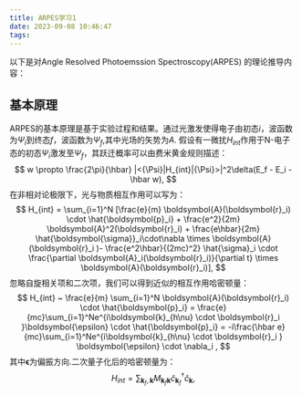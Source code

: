```yaml
---
title: ARPES学习1
date: 2023-09-08 10:46:47
tags:
---
```

以下是对Angle Resolved Photoemssion Spectroscopy(ARPES) 的理论推导内容：
## 基本原理
ARPES的基本原理是基于实验过程和结果。通过光激发使得电子由初态$i$，波函数为$\Psi_i$到终态$f$，波函数为$\Psi_f$,其中光场的矢势为$A$.
假设有一微扰$H_{int}$作用于N-电子态的初态$\Psi_i$激发至$\Psi_f$，其跃迁概率可以由费米黄金规则描述：
$$
 w \propto \frac{2\pi}{\hbar} |<{\Psi}|H_{int}|{\Psi}>|^2\delta(E_f - E_i -\hbar w),
$$
在非相对论极限下，光与物质相互作用可以写为：
$$
H_{int} = \sum_{i=1}^N [\frac{e}{m} \boldsymbol{A}(\boldsymbol{r}_i) \cdot \hat{\boldsymbol{p}_i} + \frac{e^2}{2m} \boldsymbol{A}^2(\boldsymbol{r}_i) + \frac{e\hbar}{2m} \hat{\boldsymbol{\sigma}}_i\cdot\nabla \times \boldsymbol{A}(\boldsymbol{r}_i )- \frac{e^2\hbar}{(2mc)^2} \hat{\sigma}_i \cdot \frac{\partial \boldsymbol{A}_i(\boldsymbol{r}_i)}{\partial t} \times \boldsymbol{A}(\boldsymbol{r}_i)],
$$
忽略自旋相关项和二次项，我们可以得到近似的相互作用哈密顿量：
$$
H_{int} ~ \frac{e}{m} \sum_{i=1}^N \boldsymbol{A}(\boldsymbol{r}_i) \cdot \hat{\boldsymbol{p}_i} = \frac{e}{mc}\sum_{i=1}^Ne^{i\boldsymbol{k}_{h\nu} \cdot \boldsymbol{r}_i }\boldsymbol{\epsilon} \cdot \hat{\boldsymbol{p}_i} = -i\frac{\hbar e}{mc}\sum_{i=1}^Ne^{i\boldsymbol{k}_{h\nu} \cdot \boldsymbol{r}_i } \boldsymbol{\epsilon} \cdot  \nabla_i ,
$$
其中$\boldsymbol{\epsilon}$为偏振方向.二次量子化后的哈密顿量为：
$$
H_{int} = \sum_{\boldsymbol{k}_f,\boldsymbol{k}}M_{\boldsymbol{k}_f\boldsymbol{k}} \hat{c}_{\boldsymbol{k}_f}^{\dagger} \hat{c}_{\boldsymbol{k}},
$$
